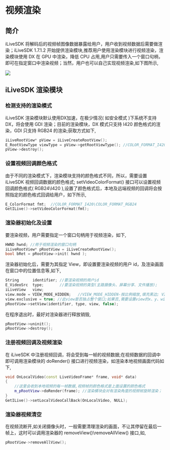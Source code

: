 # 视频渲染

## 简介
iLiveSDK 将解码后的视频帧图像数据暴露给用户，用户收到视频数据后需要做渲染；iLiveSDK 1.7.1.2 开始提供渲染模块,推荐用户使用渲染模块进行视频渲染，渲染模块使用 DX 在 GPU 中渲染，降低 CPU 占用,用户只需要传入一个窗口句柄，即可在指定窗口中渲染视频；当然，用户也可以自己实现视频渲染,如下图所示,

![](https://mc.qcloudimg.com/static/img/bc921b590fe04aff6a018ebc96ff6484/1.png)


## iLiveSDK 渲染模块

### 检测支持的渲染模式

iLiveSDK 渲染模块默认使用DX加速，在极少情况( 如安全模式 )下系统不支持 DX，将会使用 GDI 渲染；目前的渲染模块，DX 模式只支持 I420 颜色格式的渲染，GDI 只支持 RGB24 的渲染;获取方式如下,

```c++
iLiveRootView* pView = iLiveCreateRootView();
E_RootViewType viewType = pView->getRootViewType(); //COLOR_FORMAT_I420\COLOR_FORMAT_RGB24
pView->destroy();
```

### 设置视频回调颜色格式

由于不同的渲染模式下，渲染模块支持的颜色格式不同，所以，需要设置 iLiveSDK 视频回调数据的颜色格式;
setVideoColorFormat() 接口可以设置视频回调颜色格式( RGB24\I420 ),设置了颜色格式后，本地及远端视频的回调将会按照指定的颜色格式回调给用户，如下所示,

```c++
E_ColorFormat fmt;  //COLOR_FORMAT_I420\COLOR_FORMAT_RGB24
GetILive()->setVideoColorFormat(fmt);
```

### 渲染器初始化及设置

要渲染视频，用户需要指定一个窗口句柄用于视频渲染，如下,

```c++
HWND hwnd; //用于视频渲染的窗口句柄
iLiveRootView* pRootView = iLiveCreateRootView();
bool bRet = pRootView->init( hwnd );
```

渲染器初始化后，需要为其指定 View，即设置要渲染视频的用户 id，及渲染画面在窗口中的位置信息等,如下,

```c++
String      identifier; //要渲染视频的用户id
E_VideoSrc  type;		//要渲染视频的类型(主路摄像头、屏幕分享、文件播放);
iLiveView   view;
view.mode = VIEW_MODE_HIDDEN;	//VIEW_MODE_HIDDEN-按比例缩放,填充黑边; VIEW_MODE_FIT-拉伸画面到控件大小;
view.exclusive = true; //此view是否独占整个窗口;如果否,需要设置view的x、y、width、height、zorder等参数,详见api
pRootView->setView(identifier, type, view, false);
```

在程序退出时，最好对渲染器进行释放销毁,

```c++
pRootView->uninit();
pRootView->destroy();
```

### 注册视频回调及视频渲染

在 iLiveSDK 中注册视频回调，将会受到每一帧的视频数据;在视频数据的回调中即可调用渲染模块的 doRender() 接口进行视频渲染，如渲染本地视频画面代码如下,

```c++
void OnLocalVideo(const LiveVideoFrame* frame, void* data)
{
	//这里会收到本地视频的每一帧数据,视频帧的颜色格式是上面设置的颜色格式
	m_pRootView->doRender(frame); //渲染模块会对有渲染角度的视频帧旋转渲染；
}
GetILive()->setLocalVideoCallBack(OnLocalVideo, NULL);
```

### 渲染器视频清空

在视频流断开,如关闭摄像头时，一般需要清理渲染的画面，不让其停留在最后一帧上，这时可以调用渲染器的 removeView()\removeAllView() 接口,如,

```c++
pRootView->removeAllView();
```


